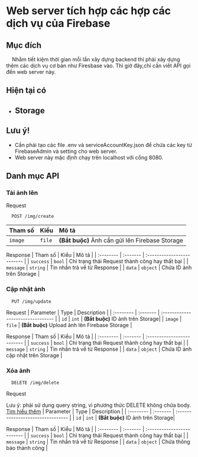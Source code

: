# Web server tích hợp các hợp các dịch vụ của Firebase

## Mục đích
&nbsp; &nbsp; Nhằm tiết kiệm thời gian mỗi lần xây dựng backend thì phải xây dựng thêm các dịch vụ cơ bản như Firesbase vào. Thì giờ đây,chỉ cần viết API gọi đến web server này.

## Hiện tại có
+ ## Storage

## Lưu ý!
+ Cần phải tạo các file .env và serviceAccountKey.json để chứa các key từ FirebaseAdmin và setting cho web server.
+ Web server này mặc định chạy trên localhost với cổng 8080.

## Danh mục API


### Tải ảnh lên  
Request
```http
  POST /img/create
```

| Tham số | Kiểu     | Mô tả                |
| :-------- | :------- | :------------------------- |
| `image` | `file` | **(Bắt buộc)** Ảnh cần gửi lên Firebase Storage  |

Response
| Tham số | Kiểu     | Mô tả                |
| :-------- | :------- | :------------------------- |
| `success` | `bool` | Chỉ trạng thái Request thành công hay thất bại |
| `message` | `string` | Tin nhắn trả về từ Response |
| `data` | `object` | Chứa ID ảnh trên Storage |


### Cập nhật ảnh

```http
  PUT /img/update
```
Request
| Parameter | Type     | Description                       |
| :-------- | :------- | :-------------------------------- |
| `id`      | `int` |  **(Bắt buộc)** ID ảnh trên Storage|
| `image` | `file` | **(Bắt buộc)** Upload ảnh lên Firebase Storage  |

Response
| Tham số | Kiểu     | Mô tả                |
| :-------- | :------- | :------------------------- |
| `success` | `bool` | Chỉ trạng thái Request thành công hay thất bại |
| `message` | `string` | Tin nhắn trả về từ Response |
| `data` | `object` | Chứa ID ảnh cập nhật trên Storage |


### Xóa ảnh

```http
  DELETE /img/delete
```
Request 

  Lưu ý: phải sử dụng query string, vì phương thức DELETE không chứa body. [Tìm hiểu thêm](https://stackoverflow.com/questions/59011487/body-of-delete-request-is-empty-in-my-rest-api-endpoint)
| Parameter | Type     | Description                       |
| :-------- | :------- | :-------------------------------- |
| `id`      | `int` |  **(Bắt buộc)** ID ảnh trên Storage|


Response
| Tham số | Kiểu     | Mô tả                |
| :-------- | :------- | :------------------------- |
| `success` | `bool` | Chỉ trạng thái Request thành công hay thất bại |
| `message` | `string` | Tin nhắn trả về từ Response |
| `data` | `object` | Chứa thông báo thành công  |
